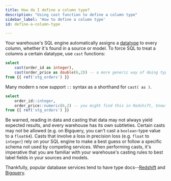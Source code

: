 ```yaml
---
title: How do I define a column type?
description: "Using cast function to define a column type"
sidebar_label: 'How to define a column type'
id: define-a-column-type

---
```


Your warehouse's SQL engine automatically assigns a [datatype](https://www.w3schools.com/sql/sql_datatypes.asp) to every column, whether it's found in a source or model. To force SQL to treat a columns a certain datatype, use `cast` functions:

<File name='models/order_prices.sql'>

```sql
select
    cast(order_id as integer),
    cast(order_price as double(6,2)) -- a more generic way of doing type conversion
from {{ ref('stg_orders') }}

```

</File>

Many modern <Term id="data-warehouse" />s now support `::` syntax as a shorthand for `cast( as )`.

<File name='models/orders_prices_colon_syntax.sql'>

```sql
select
    order_id::integer,
    order_price::numeric(6,2) -- you might find this in Redshift, Snowflake, and Postgres
from {{ ref('stg_orders') }}

```

</File>

Be warned, reading in data and casting that data may not always yield expected results, and every warehouse has its own subtleties. Certain casts may not be allowed (e.g. on Bigquery, you can't cast a `boolean`-type value to a `float64`). Casts that involve a loss in precision loss (e.g. `float` to `integer`) rely on your SQL engine to make a best guess or follow a specific schema not used by competing services. When performing casts, it's imperative that you are familiar with your warehouse's casting rules to best label fields in your sources and models.

Thankfully, popular database services tend to have type docs--[Redshift](https://docs.amazonaws.cn/en_us/redshift/latest/dg/r_CAST_function.html) and [Bigquery](https://cloud.google.com/bigquery/docs/reference/standard-sql/conversion_rules).

